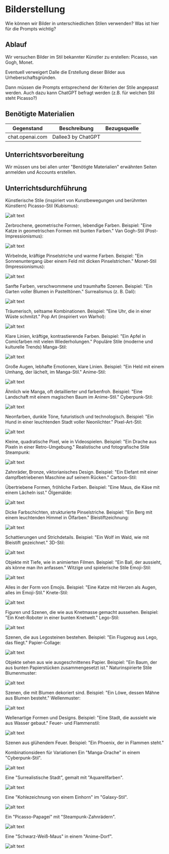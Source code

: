# Bilderstellung

Wie können wir Bilder in unterschiedlichen Stilen verwenden? Was ist hier für die Prompts wichtig? 

## Ablauf

Wir versuchen Bilder im Stil bekannter Künstler zu erstellen: Picasso, van Gogh, Monet.

Eventuell verweigert Dalle die Erstellung dieser Bilder aus Urheberschaftsgründen.

Dann müssen die Prompts entsprechend der Kriterien der Stile angepasst werden. Auch dazu kann ChatGPT befragt werden (z.B. für welchen Stil steht Picasso?)

## Benötigte Materialien

| Gegenstand | Beschreibung | Bezugsquelle |
|---------------------|-------------------------------------|-------------------------------------|
| chat.openai.com | Dallee3 by ChatGPT | |

## Unterrichtsvorbereitung

Wir müssen uns bei allen unter "Benötigte Materialien" erwähnten Seiten anmelden und Accounts erstellen.

## Unterrichtsdurchführung

Künstlerische Stile (inspiriert von Kunstbewegungen und berühmten Künstlern)
Picasso-Stil (Kubismus):

![alt text](<DALL·E 2024-12-03 21.21.35 - A cat portrayed in the Cubism art style, featuring fragmented and geometric shapes, abstract patterns, and a mix of vibrant and muted colors like blue.webp>)

Zerbrochene, geometrische Formen, lebendige Farben.
Beispiel: "Eine Katze in geometrischen Formen mit bunten Farben."
Van Gogh-Stil (Post-Impressionismus):

![alt text](<DALL·E 2024-12-03 21.21.42 - A painting of a cat in the Post-Impressionism art style, showcasing vivid colors, dynamic brushstrokes, and an emphasis on light and texture. The cat .webp>)

Wirbelnde, kräftige Pinselstriche und warme Farben.
Beispiel: "Ein Sonnenuntergang über einem Feld mit dicken Pinselstrichen."
Monet-Stil (Impressionismus):

![alt text](<DALL·E 2024-12-03 21.21.48 - A painting of a cat in the Impressionism art style, featuring soft, flowing brushstrokes and a luminous atmosphere. The cat should appear natural yet .webp>)

Sanfte Farben, verschwommene und traumhafte Szenen.
Beispiel: "Ein Garten voller Blumen in Pastelltönen."
Surrealismus (z. B. Dalí):

![alt text](<DALL·E 2024-12-03 21.21.58 - A surrealistic painting of a cat, blending dreamlike and fantastical elements. The cat should appear in an otherworldly setting, with exaggerated feat.webp>)

Träumerisch, seltsame Kombinationen.
Beispiel: "Eine Uhr, die in einer Wüste schmilzt."
Pop Art (inspiriert von Warhol):

![alt text](<DALL·E 2024-12-03 21.22.07 - A vibrant and colorful Pop-Art style painting of a cat, featuring bold outlines, striking primary and secondary colors, and graphic patterns. The cat .webp>)

Klare Linien, kräftige, kontrastierende Farben.
Beispiel: "Ein Apfel in Comicfarben mit vielen Wiederholungen."
Populäre Stile (moderne und kulturelle Trends)
Manga-Stil:

![alt text](<DALL·E 2024-12-03 21.22.11 - A highly stylized illustration of a cat in the Manga art style, featuring large, expressive eyes, sleek and dynamic lines, and a soft, detailed fur te.webp>)

Große Augen, lebhafte Emotionen, klare Linien.
Beispiel: "Ein Held mit einem Umhang, der lächelt, im Manga-Stil."
Anime-Stil:

![alt text](<DALL·E 2024-12-03 21.22.16 - A beautifully rendered illustration of a cat in the Anime art style, featuring large, expressive eyes with intricate details, a sleek and dynamic desi.webp>)

Ähnlich wie Manga, oft detaillierter und farbenfroh.
Beispiel: "Eine Landschaft mit einem magischen Baum im Anime-Stil."
Cyberpunk-Stil:

![alt text](<DALL·E 2024-12-03 21.22.25 - A cyberpunk-style depiction of a cat, featuring a sleek, futuristic design with glowing neon accents in colors like blue, purple, and pink. The cat sh.webp>)

Neonfarben, dunkle Töne, futuristisch und technologisch.
Beispiel: "Ein Hund in einer leuchtenden Stadt voller Neonlichter."
Pixel-Art-Stil:

![alt text](<DALL·E 2024-12-03 21.22.22 - A pixel art depiction of a cat, created in a retro 8-bit style with vibrant and contrasting colors. The cat should be small and charming, with clear p.webp>)

Kleine, quadratische Pixel, wie in Videospielen.
Beispiel: "Ein Drache aus Pixeln in einer Retro-Umgebung."
Realistische und fotografische Stile
Steampunk:

![alt text](<DALL·E 2024-12-03 21.22.28 - A steampunk-style depiction of a cat, featuring intricate mechanical details such as gears, cogs, and brass fittings integrated into its design. The c.webp>)

Zahnräder, Bronze, viktorianisches Design.
Beispiel: "Ein Elefant mit einer dampfbetriebenen Maschine auf seinem Rücken."
Cartoon-Stil:

Übertriebene Formen, fröhliche Farben.
Beispiel: "Eine Maus, die Käse mit einem Lächeln isst."
Ölgemälde:

![alt text](<DALL·E 2024-12-03 21.23.09 - An elegant oil painting of a cat, featuring rich and detailed brushstrokes that capture the texture of the fur and the depth of the eyes. The cat shou.webp>)

Dicke Farbschichten, strukturierte Pinselstriche.
Beispiel: "Ein Berg mit einem leuchtenden Himmel in Ölfarben."
Bleistiftzeichnung:

![alt text](<DALL·E 2024-12-03 21.23.11 - A detailed pencil sketch of a cat, capturing the texture of its fur and the expressive details of its eyes and face. The drawing should have soft shad.webp>)

Schattierungen und Strichdetails.
Beispiel: "Ein Wolf im Wald, wie mit Bleistift gezeichnet."
3D-Stil:

![alt text](<DALL·E 2024-12-03 21.22.57 - A highly detailed 3D rendering of a cat, featuring realistic fur texture, expressive eyes, and a lifelike pose. The cat should be placed in a vibrant .webp>)

Objekte mit Tiefe, wie in animierten Filmen.
Beispiel: "Ein Ball, der aussieht, als könne man ihn anfassen."
Witzige und spielerische Stile
Emoji-Stil:

![alt text](<DALL·E 2024-12-03 21.23.06 - A creative depiction of a cat in the style of an emoji, with a simple and clean design featuring a cute, round face, expressive eyes, and small triang.webp>)

Alles in der Form von Emojis.
Beispiel: "Eine Katze mit Herzen als Augen, alles im Emoji-Stil."
Knete-Stil:

![alt text](<DALL·E 2024-12-03 21.23.03 - A whimsical depiction of a cat created in a claymation style, resembling hand-molded modeling clay. The cat should have a soft, rounded appearance wit.webp>)

Figuren und Szenen, die wie aus Knetmasse gemacht aussehen.
Beispiel: "Ein Knet-Roboter in einer bunten Knetwelt."
Lego-Stil:

![alt text](<DALL·E 2024-12-03 21.23.00 - A playful depiction of a cat built in the Lego style, constructed entirely from colorful Lego bricks. The cat should have a blocky and angular appeara.webp>)

Szenen, die aus Legosteinen bestehen.
Beispiel: "Ein Flugzeug aus Lego, das fliegt."
Papier-Collage:

![alt text](<DALL·E 2024-12-03 21.23.27 - A whimsical 3D paper collage of a cat, featuring layers of colorful, cut-out paper arranged to give a sense of depth and texture. The cat should have .webp>)

Objekte sehen aus wie ausgeschnittenes Papier.
Beispiel: "Ein Baum, der aus bunten Papierstücken zusammengesetzt ist."
Naturinspirierte Stile
Blumenmuster:

![alt text](<DALL·E 2024-12-03 21.23.13 - An artistic depiction of a cat integrated into a floral pattern, where the cat's form is composed of intricate and colorful flowers, leaves, and vines.webp>)

Szenen, die mit Blumen dekoriert sind.
Beispiel: "Ein Löwe, dessen Mähne aus Blumen besteht."
Wellenmuster:

![alt text](<DALL·E 2024-12-03 21.23.16 - An artistic depiction of a cat integrated into a wave pattern, inspired by flowing, rhythmic designs. The cat's form should blend seamlessly with styl.webp>)

Wellenartige Formen und Designs.
Beispiel: "Eine Stadt, die aussieht wie aus Wasser gebaut."
Feuer- und Flammenstil:

![alt text](<DALL·E 2024-12-03 21.23.21 - An artistic depiction of a cat integrated into a fire and flames pattern, where the cat's silhouette is formed by swirling, dynamic flames and glowing.webp>)

Szenen aus glühendem Feuer.
Beispiel: "Ein Phoenix, der in Flammen steht."

Kombinationsideen für Variationen
Ein "Manga-Drache" in einem "Cyberpunk-Stil".

![alt text](<DALL·E 2024-12-03 21.23.30 - A dynamic illustration of a dragon in a Manga style fused with Cyberpunk elements. The dragon should have sleek, angular features, glowing neon accent.webp>)

Eine "Surrealistische Stadt", gemalt mit "Aquarellfarben".

![alt text](<DALL·E 2024-12-03 21.23.33 - A surrealistic cityscape painted in a watercolor style, featuring dreamlike elements such as floating buildings, winding staircases that lead to nowhe.webp>)

Eine "Kohlezeichnung von einem Einhorn" im "Galaxy-Stil".

![alt text](<DALL·E 2024-12-03 21.23.35 - A charcoal drawing of a unicorn blended with a galaxy theme, featuring intricate black-and-white shading to create the unicorn's detailed form, with i.webp>)

Ein "Picasso-Papagei" mit "Steampunk-Zahnrädern".

![alt text](<DALL·E 2024-12-03 21.23.39 - An artistic depiction of a parrot in a Cubism-inspired style, featuring fragmented, geometric shapes and bold, vibrant colors such as red, green, and .webp>)

Eine "Schwarz-Weiß-Maus" in einem "Anime-Dorf".

![alt text](<DALL·E 2024-12-03 21.23.44 - A detailed black-and-white mouse depicted in a vibrant, colorful anime-style village. The mouse should be monochromatic, with intricate line art and s.webp>)